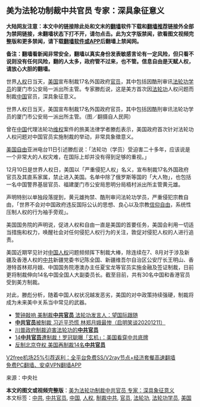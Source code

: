  <h2>美为法轮功制裁中共官员 专家：深具象征意义</h2> <p class="notice"><b>大陆网友注意：本文中的链接除此处和文末的<a href="https://github.com/bannedbook/fanqiang" >翻墙</a>软件下载和<a href="https://github.com/killgcd/justmysocks/blob/master/README.md">翻墙推荐</a>链接外全部为禁网链接，未翻墙状态下打不开，请勿点击。此为文字版禁闻，欲看图文视频完整版和更多禁闻，请下载<a href="https://github.com/bannedbook/fanqiang">翻墙软件或APP</a>后翻墙上禁闻网。</p><p>备注：翻墙看新闻非常安全，翻墙以真实身份发表敏感言论有一定风险，但只看不说则没有任何风险，翻的人太多，政府管不过来，也不管。信息自由是天赋人权，请放心大胆的翻墙。</b></p>  <div class="entry"> <p>世界<a href="https://www.bannedbook.org/bnews/tag/%e4%ba%ba%e6%9d%83/" class="st_tag internal_tag" rel="tag" title="标签 人权 下的日志">人权</a>日当天，<a href="https://www.bannedbook.org/bnews/tag/%e7%be%8e%e5%9b%bd/" class="st_tag internal_tag" rel="tag" title="标签 美国 下的日志">美国</a>宣布制裁17名外国政府<a href="https://www.bannedbook.org/bnews/tag/%E5%AE%98%E5%91%98/" class="st_tag internal_tag" rel="tag" title="标签 官员 下的日志">官员</a>，其中包括因酷刑审讯<a href="https://www.bannedbook.org/bnews/tag/%e6%b3%95%e8%bd%ae%e5%8a%9f%e5%ad%a6%e5%91%98/" class="st_tag internal_tag" rel="tag" title="标签 法轮功学员 下的日志">法轮功学员</a>的厦门市公安局一派出所主管。专家滕彪说，这是美方首次因<a href="https://www.bannedbook.org/bnews/tag/%e6%b3%95%e8%bd%ae%e5%8a%9f/" class="st_tag internal_tag" rel="tag" title="标签 法轮功 下的日志">法轮功</a>人权问题而制裁<span class='wp_keywordlink_affiliate'><a href="https://www.bannedbook.org/" title="中国" target="_blank">中国</a></span>官员，深具象征意义。</p> <p>世界人权日当天，美国宣布制裁17名外国政府官员，其中包括因酷刑审讯法轮功学员的厦门市公安局一派出所主管。（图／翻摄自人民网）</p> <p>曾在<a href="https://www.bannedbook.org/bnews/tag/%E4%B8%AD%E5%9B%BD/" class="st_tag internal_tag" rel="tag" title="标签 中国 下的日志">中国</a>代理法轮功<span class='wp_keywordlink_affiliate'><a href="https://www.bannedbook.org/bnews/weiquan/" title="维权" target="_blank">维权</a></span>案件的旅美法律学者滕彪表示，美国政府首次针对法轮功人权问题对中国官员实施制裁的举动，非常具象徵意义。</p>  <p><span class='wp_keywordlink'><a href="https://www.bannedbook.org/forum2/topic894.html" title="美国自由的故事" target="_blank">美国自由</a></span>亚洲电台11日引述滕彪说：「法轮功（学员）受迫害二十多年，应该说是一个非常大的人权灾难，在国际上却并没有得到足够的重视。」</p> <p>12月10日是世界人权日，美国以「严重侵犯人权」名义，宣布制裁17名外国政府官员及其直系家属，禁止进入美国。名单中除了俄罗斯等国的「大人物」，也包括一名中国警界基层官员、福建厦门市公安局思明分局梧村派出所主管黄元雄。</p> <p>声明特别以单独段落提到，黄元雄拘禁、酷刑审问法轮功学员，严重侵犯宗教自由，「世界不会对中国政府违反国际公认的思想、良心以及宗教<span class='wp_keywordlink'><a href="https://www.bannedbook.org/forum11/topic307.html" title="禁片：在中国宗教信仰自由吗？" target="_blank">信仰自由</a></span>，系统性压制人权的行为袖手旁观」。</p>  <p>美国国务院的声明说，促进人权和自由一直是美国的首要任务，美国会利用一切适当措施和权力，唤醒社会对任何侵犯人权行为的关注，敦促对侵犯人权的人进行追责。</p> <p>美国近期罕见针对<span class='wp_keywordlink'><a href="https://www.bannedbook.org/forum20/" title="中国人权论坛" target="_blank">中国人权</a></span>问题频频挥下制裁大棒，除连续在7、8月对于涉及新疆及香港人权的<a href="https://www.bannedbook.org/bnews/tag/%e4%b8%ad%e5%85%b1/" class="st_tag internal_tag" rel="tag" title="标签 中共 下的日志">中共</a>新疆党委书记陈全国、新疆维吾尔自治区公安厅长王明山、香港特首林郑月娥、中国国务院港澳办主任夏宝龙等官员实施金融及签证制裁，日前更将制裁伸向14名中国全国人大副委员长。截至目前，共有30名中国和香港官员受到美方制裁。</p> <p>对此，滕彪分析，随着中国人权状况越发恶劣，美国的对中政策持续强硬，制裁将成为未来美中关系当中常见的武器。</p>  <ul class='op-related-articles' title='相关阅读'> <li><a href='https://www.bannedbook.org/bnews/cbnews/20201211/1445861.html' target='_blank'>警钟敲响 美制裁<b>中共官员</b> 法轮功发言人：望国际跟随</a></li> <li><a href='https://www.bannedbook.org/bnews/bannedvideo/20201211/1445858.html' target='_blank'><b>中共官员</b>被制裁 习近平恐慌 林郑月娥最惨（启明笑谈20201211）</a></li> <li><a href='https://www.bannedbook.org/bnews/cbnews/20201211/1445571.html' target='_blank'>川普政府制裁迫害法轮功的<b>中共官员</b></a></li> <li><a href='https://www.bannedbook.org/bnews/cnnews/20201209/1444365.html' target='_blank'>14<b>中共官员</b>遭制裁！罗冠聪曝「玄机」：美国看穿中共底牌</a></li> <li><a href='https://www.bannedbook.org/bnews/comments/20201208/1443970.html' target='_blank'>反制北京夺权 美国再制裁14名<b>中共官员</b></a></li> </ul> <p class="texttj"> <a href="https://github.com/bannedbook/fanqiang/wiki/V2ray%E6%9C%BA%E5%9C%BA" target="_blank">V2free机场25%引荐返利：全平台免费SS/V2ray节点+经济套餐高速翻墙</a><br/> <a href="https://github.com/bannedbook/fanqiang/wiki/%E7%A6%81%E9%97%BB%E7%BD%91%E5%AE%89%E5%8D%93%E7%BF%BB%E5%A2%99%E6%96%B0%E9%97%BBAPP" target="_blank">免费PC翻墙、安卓VPN翻墙APP</a></p><p> 来源：中央社 </p><a name='sharetosocial'></a>       <div><b>本文的图文或视频完整版</b>：<a href='https://www.bannedbook.org/bnews/cbnews/20201213/1446635.html'>美为法轮功制裁中共官员 专家：深具象征意义</a></div>  </div><!--END ENTRY--> <div class="postfooter"> <div>本文标签：<a href="https://www.bannedbook.org/bnews/tag/%e4%b8%ad%e5%85%b1/" rel="tag">中共</a>, <a href="https://www.bannedbook.org/bnews/tag/%e4%b8%ad%e5%85%b1%e5%ae%98%e5%91%98/" rel="tag">中共官员</a>, <a href="https://www.bannedbook.org/bnews/tag/%E4%B8%AD%E5%9B%BD/" rel="tag">中国</a>, <a href="https://www.bannedbook.org/bnews/tag/%e4%ba%ba%e6%9d%83/" rel="tag">人权</a>, <a href="https://www.bannedbook.org/bnews/tag/%E5%88%B6%E8%A3%81%E4%B8%AD%E5%85%B1/" rel="tag">制裁中共</a>, <a href="https://www.bannedbook.org/bnews/tag/%E5%AE%98%E5%91%98/" rel="tag">官员</a>, <a href="https://www.bannedbook.org/bnews/tag/%e6%b3%95%e8%bd%ae%e5%8a%9f/" rel="tag">法轮功</a>, <a href="https://www.bannedbook.org/bnews/tag/%e6%b3%95%e8%bd%ae%e5%8a%9f%e5%ad%a6%e5%91%98/" rel="tag">法轮功学员</a>, <a href="https://www.bannedbook.org/bnews/tag/%e7%be%8e%e5%9b%bd/" rel="tag">美国</a></div>  </div><!--END POSTFOOTER--> 